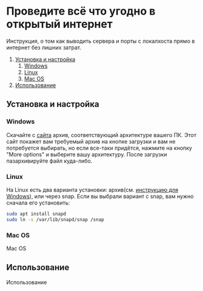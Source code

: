 # Проведите всё что угодно в открытый интернет

Инструкция, о том как выводить сервера и порты с локалхоста прямо в интернет без лишних затрат.

1. [Установка и настройка](#установка-и-настройка)  
   1. [Windows](#windows)  
   2. [Linux](#linux)  
   3. [Mac OS](#mac-os)
2. [Использование](#использование)

## Установка и настройка

### Windows

Скачайте с [сайта](https://ngrok.com/download) архив, соответствующий архитектуре вашего ПК. Этот сайт покажет вам требуемый архив на кнопке загрузки и вам не потребуется выбирать, но если все-таки придётся, нажмите на кнопку "More options" и выберите вашу архитектуру. После загрузки пазархивируйте файл куда-либо.

### Linux

На Linux есть два варианта установки: архив(см. [инструкцию для Windows](#windows)), или через snap.
Если вы выбрали вариант с snap, вам нужно сначала его установить:

```bash
sudo apt install snapd
sudo ln -s /var/lib/snapd/snap /snap
```

### Mac OS

Mac OS

## Использование

Использование

